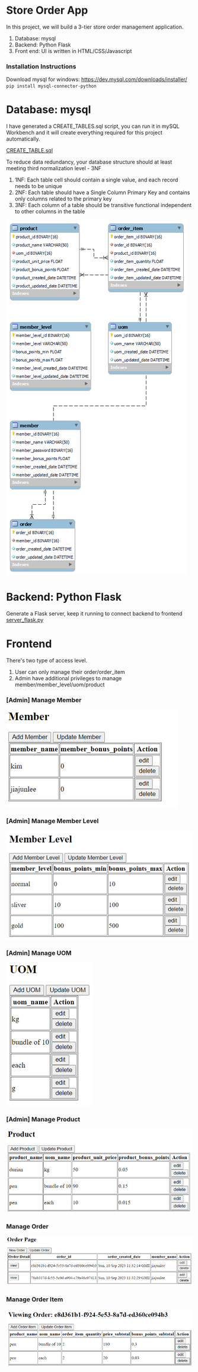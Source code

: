 # Store Order App

In this project, we will build a 3-tier store order management application.
1. Database: mysql
2. Backend: Python Flask
3. Front end: UI is written in HTML/CSS/Javascript



### Installation Instructions
Download mysql for windows: https://dev.mysql.com/downloads/installer/
`pip install mysql-connector-python`



# Database: mysql

I have generated a CREATE_TABLES.sql script, you can run it in mySQL Workbench and it will create everything required for this project automatically.

[CREATE_TABLE.sql](/Database/CREATE_TABLE.sql)

To reduce data redundancy, your database structure should at least meeting third normalization level - 3NF
1. 1NF: Each table cell should contain a single value, and each record needs to be unique
2. 2NF: Each table should have a Single Column Primary Key and contains only columns related to the primary key
3. 3NF: Each column of a table should be transitive functional independent to other columns in the table

![SCHEMA_DIAGRAM](\Database\SCHEMA_DIAGRAM.png)



# Backend: Python Flask

Generate a Flask server, keep it running to connect backend to frontend
[server_flask.py](/Frontend/server_flask.py)

   

# Frontend 
There's two type of access level.
1. User can only manage their order/order_item
2. Admin have additional privileges to manage member/member_level/uom/product

### [Admin] Manage Member
![member.png](/Misc/member.PNG)

### [Admin] Manage Member Level
![member_level.png](/Misc/member_level.PNG)

### [Admin] Manage UOM
![uom.png](/Misc/uom.PNG)

### [Admin] Manage Product
![product.png](/Misc/product.PNG)

### Manage Order
![order.png](/Misc/order.PNG)

### Manage Order Item
![order_item.png](/Misc/order_item.PNG)